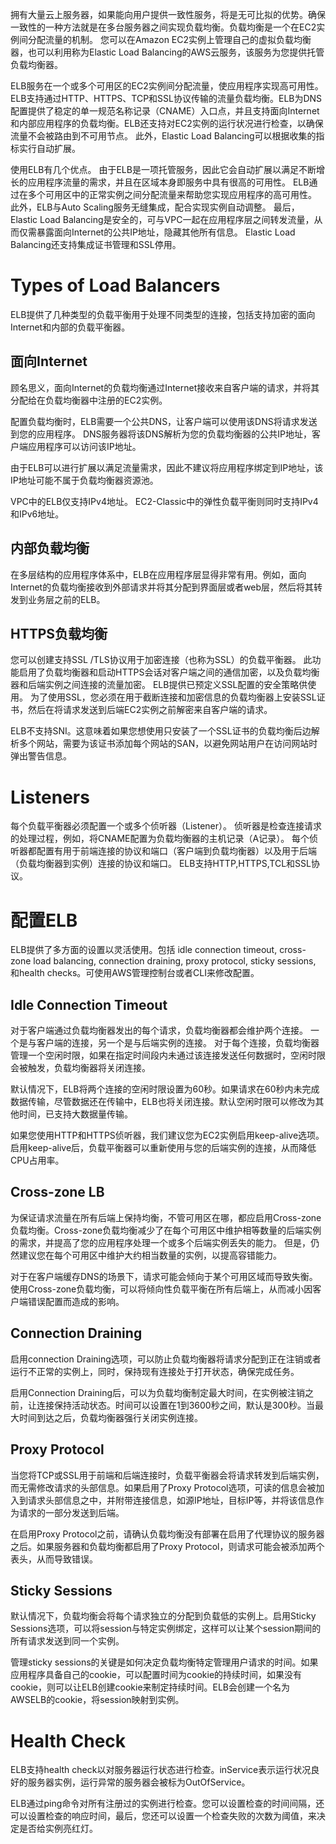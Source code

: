 拥有大量云上服务器，如果能向用户提供一致性服务，将是无可比拟的优势。确保一致性的一种方法就是在多台服务器之间实现负载均衡。负载均衡是一个在EC2实例间分配流量的机制。 您可以在Amazon EC2实例上管理自己的虚拟负载均衡器，也可以利用称为Elastic Load Balancing的AWS云服务，该服务为您提供托管负载均衡器。

ELB服务在一个或多个可用区的EC2实例间分配流量，使应用程序实现高可用性。ELB支持通过HTTP、HTTPS、TCP和SSL协议传输的流量负载均衡。ELB为DNS配置提供了稳定的单一规范名称记录（CNAME）入口点，并且支持面向Internet和内部应用程序的负载均衡。ELB还支持对EC2实例的运行状况进行检查，以确保流量不会被路由到不可用节点。 此外，Elastic Load Balancing可以根据收集的指标实行自动扩展。

使用ELB有几个优点。 由于ELB是一项托管服务，因此它会自动扩展以满足不断增长的应用程序流量的需求，并且在区域本身即服务中具有很高的可用性。 ELB通过在多个可用区中的正常实例之间分配流量来帮助您实现应用程序的高可用性。 此外，ELB与Auto Scaling服务无缝集成，配合实现实例自动调整。 最后，Elastic Load Balancing是安全的，可与VPC一起在应用程序层之间转发流量，从而仅需暴露面向Internet的公共IP地址，隐藏其他所有信息。 Elastic Load Balancing还支持集成证书管理和SSL停用。



# Types of Load Balancers

ELB提供了几种类型的负载平衡用于处理不同类型的连接，包括支持加密的面向Internet和内部的负载平衡器。

## 面向Internet

顾名思义，面向Internet的负载均衡通过Internet接收来自客户端的请求，并将其分配给在负载均衡器中注册的EC2实例。

配置负载均衡时，ELB需要一个公共DNS，让客户端可以使用该DNS将请求发送到您的应用程序。 DNS服务器将该DNS解析为您的负载均衡器的公共IP地址，客户端应用程序可以访问该IP地址。

由于ELB可以进行扩展以满足流量需求，因此不建议将应用程序绑定到IP地址，该IP地址可能不属于负载均衡器资源池。

 VPC中的ELB仅支持IPv4地址。 EC2-Classic中的弹性负载平衡则同时支持IPv4和IPv6地址。

## 内部负载均衡

在多层结构的应用程序体系中，ELB在应用程序层显得非常有用。例如，面向Internet的负载均衡接收到外部请求并将其分配到界面层或者web层，然后将其转发到业务层之前的ELB。

## HTTPS负载均衡

您可以创建支持SSL /TLS协议用于加密连接（也称为SSL）的负载平衡器。 此功能启用了负载均衡器和启动HTTPS会话对客户端之间的通信加密，以及负载均衡器和后端实例之间连接的流量加密。 ELB提供已预定义SSL配置的安全策略供使用。 为了使用SSL，您必须在用于截断连接和加密信息的负载均衡器上安装SSL证书，然后在将请求发送到后端EC2实例之前解密来自客户端的请求。

ELB不支持SNI。这意味着如果您想使用只安装了一个SSL证书的负载均衡后边解析多个网站，需要为该证书添加每个网站的SAN，以避免网站用户在访问网站时弹出警告信息。

# Listeners

每个负载平衡器必须配置一个或多个侦听器（Listener）。 侦听器是检查连接请求的处理过程，例如，将CNAME配置为负载均衡器的主机记录（A记录）。 每个侦听器都配置有用于前端连接的协议和端口（客户端到负载均衡器）以及用于后端（负载均衡器到实例）连接的协议和端口。 ELB支持HTTP,HTTPS,TCL和SSL协议。

# 配置ELB

ELB提供了多方面的设置以灵活使用。包括 idle connection timeout, cross-zone load balancing, connection draining, proxy protocol, sticky sessions, 和health checks。可使用AWS管理控制台或者CLI来修改配置。

## Idle Connection Timeout

对于客户端通过负载均衡器发出的每个请求，负载均衡器都会维护两个连接。 一个是与客户端的连接，另一个是与后端实例的连接。 对于每个连接，负载均衡器管理一个空闲时限，如果在指定时间段内未通过该连接发送任何数据时，空闲时限会被触发，负载均衡器将关闭连接。

默认情况下，ELB将两个连接的空闲时限设置为60秒。如果请求在60秒内未完成数据传输，尽管数据还在传输中，ELB也将关闭连接。默认空闲时限可以修改为其他时间，已支持大数据量传输。

如果您使用HTTP和HTTPS侦听器，我们建议您为EC2实例启用keep-alive选项。启用keep-alive后，负载平衡器可以重新使用与您的后端实例的连接，从而降低CPU占用率。

## Cross-zone LB

为保证请求流量在所有后端上保持均衡，不管可用区在哪，都应启用Cross-zone 负载均衡。Cross-zone负载均衡减少了在每个可用区中维护相等数量的后端实例的需求，并提高了您的应用程序处理一个或多个后端实例丢失的能力。 但是，仍然建议您在每个可用区中维护大约相当数量的实例，以提高容错能力。

对于在客户端缓存DNS的场景下，请求可能会倾向于某个可用区域而导致失衡。使用Cross-zone负载均衡，可以将倾向性负载平衡在所有后端上，从而减小因客户端错误配置而造成的影响。

## Connection Draining

启用connection Draining选项，可以防止负载均衡器将请求分配到正在注销或者运行不正常的实例上，同时，保持现有连接处于打开状态，确保完成任务。

启用Connection Draining后，可以为负载均衡制定最大时间，在实例被注销之前，让连接保持活动状态。时间可以设置在1到3600秒之间，默认是300秒。当最大时间到达之后，负载均衡器强行关闭实例连接。

## Proxy Protocol

当您将TCP或SSL用于前端和后端连接时，负载平衡器会将请求转发到后端实例，而无需修改请求的头部信息。如果启用了Proxy Protocol选项，可读的信息会被加入到请求头部信息之中，并附带连接信息，如源IP地址，目标IP等，并将该信息作为请求的一部分发送到后端。

在启用Proxy Protocol之前，请确认负载均衡没有部署在启用了代理协议的服务器之后。如果服务器和负载均衡都启用了Proxy Protocol，则请求可能会被添加两个表头，从而导致错误。

## Sticky Sessions

默认情况下，负载均衡会将每个请求独立的分配到负载低的实例上。启用Sticky Sessions选项，可以将session与特定实例绑定，这样可以让某个session期间的所有请求发送到同一个实例。

管理sticky sessions的关键是如何决定负载均衡特定管理用户请求的时间。如果应用程序具备自己的cookie，可以配置时间为cookie的持续时间，如果没有cookie，则可以让ELB创建cookie来制定持续时间。ELB会创建一个名为AWSELB的cookie，将session映射到实例。

# Health Check

ELB支持health check以对服务器运行状态进行检查。inService表示运行状况良好的服务器实例，运行异常的服务器会被标为OutOfService。

ELB通过ping命令对所有注册过的实例进行检查。您可以设置检查的时间间隔，还可以设置检查的响应时间，最后，您还可以设置一个检查失败的次数为阈值，来决定是否给实例亮红灯。



